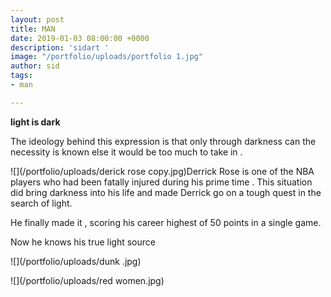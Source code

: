```yaml
---
layout: post
title: MAN
date: 2019-01-03 08:00:00 +0000
description: 'sidart '
image: "/portfolio/uploads/portfolio 1.jpg"
author: sid
tags:
- man

---
```

**light is dark**

The ideology behind this expression is that only through darkness can the necessity is known else it would be too much to take in .

![](/portfolio/uploads/derick rose copy.jpg)Derrick Rose is one of the NBA players who had been fatally injured during his prime time . This situation did bring darkness into his life  and made Derrick  go on a tough quest in the search of light.

He finally made it , scoring his career highest of 50 points in a single game.

Now he knows his true light source

![](/portfolio/uploads/dunk .jpg)

![](/portfolio/uploads/red women.jpg)